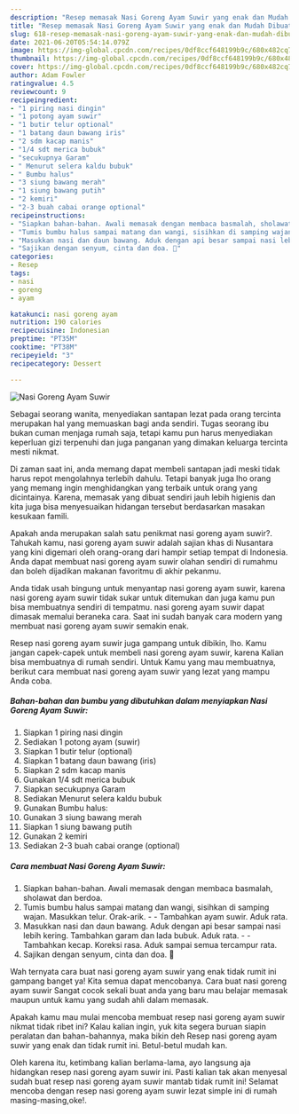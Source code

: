 ```yaml
---
description: "Resep memasak Nasi Goreng Ayam Suwir yang enak dan Mudah Dibuat"
title: "Resep memasak Nasi Goreng Ayam Suwir yang enak dan Mudah Dibuat"
slug: 618-resep-memasak-nasi-goreng-ayam-suwir-yang-enak-dan-mudah-dibuat
date: 2021-06-20T05:54:14.079Z
image: https://img-global.cpcdn.com/recipes/0df8ccf648199b9c/680x482cq70/nasi-goreng-ayam-suwir-foto-resep-utama.jpg
thumbnail: https://img-global.cpcdn.com/recipes/0df8ccf648199b9c/680x482cq70/nasi-goreng-ayam-suwir-foto-resep-utama.jpg
cover: https://img-global.cpcdn.com/recipes/0df8ccf648199b9c/680x482cq70/nasi-goreng-ayam-suwir-foto-resep-utama.jpg
author: Adam Fowler
ratingvalue: 4.5
reviewcount: 9
recipeingredient:
- "1 piring nasi dingin"
- "1 potong ayam suwir"
- "1 butir telur optional"
- "1 batang daun bawang iris"
- "2 sdm kacap manis"
- "1/4 sdt merica bubuk"
- "secukupnya Garam"
- " Menurut selera kaldu bubuk"
- " Bumbu halus"
- "3 siung bawang merah"
- "1 siung bawang putih"
- "2 kemiri"
- "2-3 buah cabai orange optional"
recipeinstructions:
- "Siapkan bahan-bahan. Awali memasak dengan membaca basmalah, sholawat dan berdoa."
- "Tumis bumbu halus sampai matang dan wangi, sisihkan di samping wajan. Masukkan telur. Orak-arik.  Tambahkan ayam suwir. Aduk rata."
- "Masukkan nasi dan daun bawang. Aduk dengan api besar sampai nasi lebih kering. Tambahkan garam dan lada bubuk. Aduk rata.  Tambahkan kecap. Koreksi rasa. Aduk sampai semua tercampur rata."
- "Sajikan dengan senyum, cinta dan doa. 🖤"
categories:
- Resep
tags:
- nasi
- goreng
- ayam

katakunci: nasi goreng ayam 
nutrition: 190 calories
recipecuisine: Indonesian
preptime: "PT35M"
cooktime: "PT38M"
recipeyield: "3"
recipecategory: Dessert

---
```



![Nasi Goreng Ayam Suwir](https://img-global.cpcdn.com/recipes/0df8ccf648199b9c/680x482cq70/nasi-goreng-ayam-suwir-foto-resep-utama.jpg)

Sebagai seorang wanita, menyediakan santapan lezat pada orang tercinta merupakan hal yang memuaskan bagi anda sendiri. Tugas seorang ibu bukan cuman menjaga rumah saja, tetapi kamu pun harus menyediakan keperluan gizi terpenuhi dan juga panganan yang dimakan keluarga tercinta mesti nikmat.

Di zaman  saat ini, anda memang dapat membeli santapan jadi meski tidak harus repot mengolahnya terlebih dahulu. Tetapi banyak juga lho orang yang memang ingin menghidangkan yang terbaik untuk orang yang dicintainya. Karena, memasak yang dibuat sendiri jauh lebih higienis dan kita juga bisa menyesuaikan hidangan tersebut berdasarkan masakan kesukaan famili. 



Apakah anda merupakan salah satu penikmat nasi goreng ayam suwir?. Tahukah kamu, nasi goreng ayam suwir adalah sajian khas di Nusantara yang kini digemari oleh orang-orang dari hampir setiap tempat di Indonesia. Anda dapat membuat nasi goreng ayam suwir olahan sendiri di rumahmu dan boleh dijadikan makanan favoritmu di akhir pekanmu.

Anda tidak usah bingung untuk menyantap nasi goreng ayam suwir, karena nasi goreng ayam suwir tidak sukar untuk ditemukan dan juga kamu pun bisa membuatnya sendiri di tempatmu. nasi goreng ayam suwir dapat dimasak memalui beraneka cara. Saat ini sudah banyak cara modern yang membuat nasi goreng ayam suwir semakin enak.

Resep nasi goreng ayam suwir juga gampang untuk dibikin, lho. Kamu jangan capek-capek untuk membeli nasi goreng ayam suwir, karena Kalian bisa membuatnya di rumah sendiri. Untuk Kamu yang mau membuatnya, berikut cara membuat nasi goreng ayam suwir yang lezat yang mampu Anda coba.

<!--inarticleads1-->

##### Bahan-bahan dan bumbu yang dibutuhkan dalam menyiapkan Nasi Goreng Ayam Suwir:

1. Siapkan 1 piring nasi dingin
1. Sediakan 1 potong ayam (suwir)
1. Siapkan 1 butir telur (optional)
1. Siapkan 1 batang daun bawang (iris)
1. Siapkan 2 sdm kacap manis
1. Gunakan 1/4 sdt merica bubuk
1. Siapkan secukupnya Garam
1. Sediakan  Menurut selera kaldu bubuk
1. Gunakan  Bumbu halus:
1. Gunakan 3 siung bawang merah
1. Siapkan 1 siung bawang putih
1. Gunakan 2 kemiri
1. Sediakan 2-3 buah cabai orange (optional)




<!--inarticleads2-->

##### Cara membuat Nasi Goreng Ayam Suwir:

1. Siapkan bahan-bahan. Awali memasak dengan membaca basmalah, sholawat dan berdoa.
1. Tumis bumbu halus sampai matang dan wangi, sisihkan di samping wajan. Masukkan telur. Orak-arik. -  - Tambahkan ayam suwir. Aduk rata.
1. Masukkan nasi dan daun bawang. Aduk dengan api besar sampai nasi lebih kering. Tambahkan garam dan lada bubuk. Aduk rata. -  - Tambahkan kecap. Koreksi rasa. Aduk sampai semua tercampur rata.
1. Sajikan dengan senyum, cinta dan doa. 🖤




Wah ternyata cara buat nasi goreng ayam suwir yang enak tidak rumit ini gampang banget ya! Kita semua dapat mencobanya. Cara buat nasi goreng ayam suwir Sangat cocok sekali buat anda yang baru mau belajar memasak maupun untuk kamu yang sudah ahli dalam memasak.

Apakah kamu mau mulai mencoba membuat resep nasi goreng ayam suwir nikmat tidak ribet ini? Kalau kalian ingin, yuk kita segera buruan siapin peralatan dan bahan-bahannya, maka bikin deh Resep nasi goreng ayam suwir yang enak dan tidak rumit ini. Betul-betul mudah kan. 

Oleh karena itu, ketimbang kalian berlama-lama, ayo langsung aja hidangkan resep nasi goreng ayam suwir ini. Pasti kalian tak akan menyesal sudah buat resep nasi goreng ayam suwir mantab tidak rumit ini! Selamat mencoba dengan resep nasi goreng ayam suwir lezat simple ini di rumah masing-masing,oke!.

